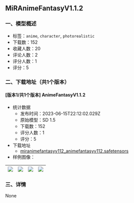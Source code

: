 ## MiRAnimeFantasyV1.1.2
### 一、模型概述

- 标签：`anime`, `character`, `photorealistic`
- 下载数：152
- 收藏人数：20
- 评论人数：2
- 评分人数：1
- 评分：5

### 二、下载地址（共1个版本）

#### [版本1/共1个版本] AnimeFantasyV1.1.2

- 统计数据
  - 发布时间：2023-06-15T22:12:02.029Z
  - 原始模型：SD 1.5
  - 下载数：152
  - 评分人数：1
  - 评分：5
- 下载地址
  - [miranimefantasyv112_animefantasyv112.safetensors](https://civitai.com/api/download/models/96854)
- 样例图像：

| <img src="https://image.civitai.com/xG1nkqKTMzGDvpLrqFT7WA/c5de1db2-8f51-4ad7-bbcd-d549623da8e1/width=450/1159572.jpeg" /> | <img src="https://image.civitai.com/xG1nkqKTMzGDvpLrqFT7WA/8a6047c8-16db-4fb3-b03c-ebf7af46ba01/width=450/1159579.jpeg" /> | <img src="https://image.civitai.com/xG1nkqKTMzGDvpLrqFT7WA/cfe091b4-913e-4425-b390-34f045fa26c0/width=450/1159567.jpeg" /> | <img src="https://image.civitai.com/xG1nkqKTMzGDvpLrqFT7WA/892f299d-26c5-4d43-8ce7-f929140e130a/width=450/1159580.jpeg" /> |
| ---- | ---- | ---- | ---- |


### 三、详情
None